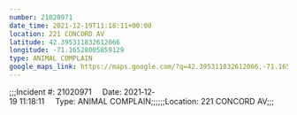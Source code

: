 ```yaml
---
number: 21020971
date_time: 2021-12-19T11:18:11+00:00
location: 221 CONCORD AV
latitude: 42.395311832612066
longitude: -71.16528005859129
type: ANIMAL COMPLAIN
google_maps_link: https://maps.google.com/?q=42.395311832612066,-71.16528005859129
---
```


;;;Incident #: 21020971     Date: 2021‐12‐19 11:18:11     Type: ANIMAL COMPLAIN;;;;;;Location: 221 CONCORD AV;;;

